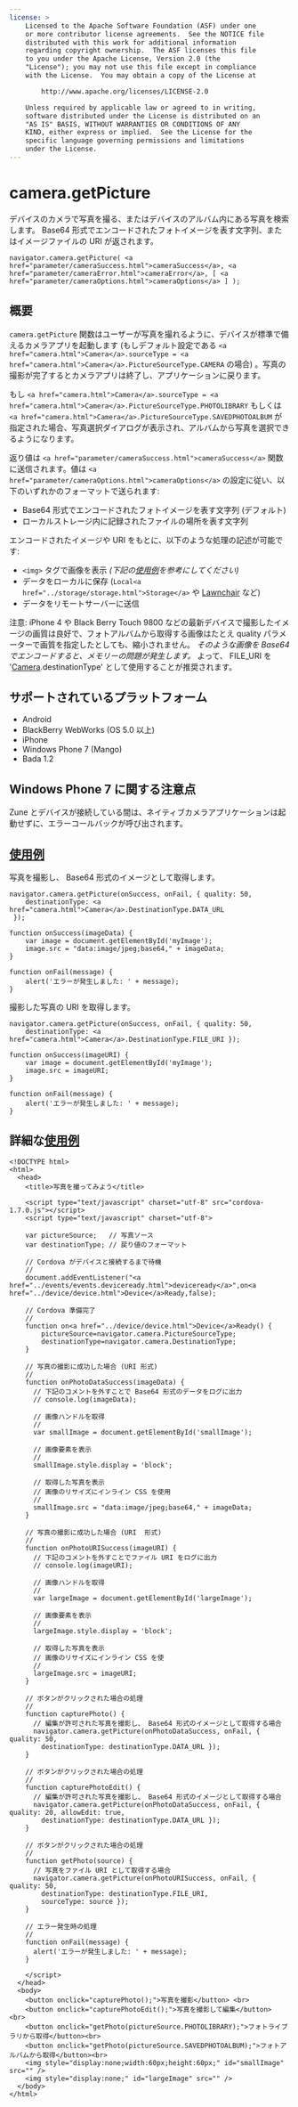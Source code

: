 ```yaml
---
license: >
    Licensed to the Apache Software Foundation (ASF) under one
    or more contributor license agreements.  See the NOTICE file
    distributed with this work for additional information
    regarding copyright ownership.  The ASF licenses this file
    to you under the Apache License, Version 2.0 (the
    "License"); you may not use this file except in compliance
    with the License.  You may obtain a copy of the License at

        http://www.apache.org/licenses/LICENSE-2.0

    Unless required by applicable law or agreed to in writing,
    software distributed under the License is distributed on an
    "AS IS" BASIS, WITHOUT WARRANTIES OR CONDITIONS OF ANY
    KIND, either express or implied.  See the License for the
    specific language governing permissions and limitations
    under the License.
---
```


camera.getPicture
=================

デバイスのカメラで写真を撮る、またはデバイスのアルバム内にある写真を検索します。 Base64 形式でエンコードされたフォトイメージを表す文字列、またはイメージファイルの URI が返されます。

    navigator.camera.getPicture( <a href="parameter/cameraSuccess.html">cameraSuccess</a>, <a href="parameter/cameraError.html">cameraError</a>, [ <a href="parameter/cameraOptions.html">cameraOptions</a> ] );

概要
-----------

`camera.getPicture` 関数はユーザーが写真を撮れるように、デバイスが標準で備えるカメラアプリを起動します (もしデフォルト設定である `<a href="camera.html">Camera</a>.sourceType = <a href="camera.html">Camera</a>.PictureSourceType.CAMERA` の場合) 。写真の撮影が完了するとカメラアプリは終了し、アプリケーションに戻ります。

もし `<a href="camera.html">Camera</a>.sourceType = <a href="camera.html">Camera</a>.PictureSourceType.PHOTOLIBRARY` もしくは `<a href="camera.html">Camera</a>.PictureSourceType.SAVEDPHOTOALBUM` が指定された場合、写真選択ダイアログが表示され、アルバムから写真を選択できるようになります。

返り値は `<a href="parameter/cameraSuccess.html">cameraSuccess</a>` 関数に送信されます。値は `<a href="parameter/cameraOptions.html">cameraOptions</a>` の設定に従い、以下のいずれかのフォーマットで送られます:

- Base64 形式でエンコードされたフォトイメージを表す文字列 (デフォルト)
- ローカルストレージ内に記録されたファイルの場所を表す文字列

エンコードされたイメージや URI をもとに、以下のような処理の記述が可能です:

- `<img>` タグで画像を表示 _(下記の<a href="../storage/storage.opendatabase.html">使用例</a>を参考にしてください)_
- データをローカルに保存 (`Local<a href="../storage/storage.html">Storage</a>` や [Lawnchair](http://brianleroux.github.com/lawnchair/) など)
- データをリモートサーバーに送信

注意: iPhone 4 や Black Berry Touch 9800 などの最新デバイスで撮影したイメージの画質は良好で、フォトアルバムから取得する画像はたとえ quality パラメーターで画質を指定したとしても、縮小されません。 _そのような画像を Base64 でエンコードすると、メモリーの問題が発生します。_ よって、 FILE_URI を '<a href="camera.html">Camera</a>.destinationType' として使用することが推奨されます。

サポートされているプラットフォーム
-------------------

- Android
- BlackBerry WebWorks (OS 5.0 以上) 
- iPhone
- Windows Phone 7 (Mango)
- Bada 1.2


Windows Phone 7 に関する注意点
----------------------

Zune とデバイスが接続している間は、ネイティブカメラアプリケーションは起動せずに、エラーコールバックが呼び出されます。


<a href="../storage/storage.opendatabase.html">使用例</a>
-------------

写真を撮影し、 Base64 形式のイメージとして取得します。

    navigator.camera.getPicture(onSuccess, onFail, { quality: 50,
        destinationType: <a href="camera.html">Camera</a>.DestinationType.DATA_URL
     });

    function onSuccess(imageData) {
        var image = document.getElementById('myImage');
        image.src = "data:image/jpeg;base64," + imageData;
    }

    function onFail(message) {
        alert('エラーが発生しました: ' + message);
    }

撮影した写真の URI を取得します。

    navigator.camera.getPicture(onSuccess, onFail, { quality: 50,
        destinationType: <a href="camera.html">Camera</a>.DestinationType.FILE_URI });

    function onSuccess(imageURI) {
        var image = document.getElementById('myImage');
        image.src = imageURI;
    }

    function onFail(message) {
        alert('エラーが発生しました: ' + message);
    }


詳細な<a href="../storage/storage.opendatabase.html">使用例</a>
------------

    <!DOCTYPE html>
    <html>
      <head>
        <title>写真を撮ってみよう</title>

        <script type="text/javascript" charset="utf-8" src="cordova-1.7.0.js"></script>
        <script type="text/javascript" charset="utf-8">

        var pictureSource;   // 写真ソース
        var destinationType; // 戻り値のフォーマット

        // Cordova がデバイスと接続するまで待機
        //
        document.addEventListener("<a href="../events/events.deviceready.html">deviceready</a>",on<a href="../device/device.html">Device</a>Ready,false);

        // Cordova 準備完了
        //
        function on<a href="../device/device.html">Device</a>Ready() {
            pictureSource=navigator.camera.PictureSourceType;
            destinationType=navigator.camera.DestinationType;
        }

        // 写真の撮影に成功した場合 (URI 形式)
        //
        function onPhotoDataSuccess(imageData) {
          // 下記のコメントを外すことで Base64 形式のデータをログに出力
          // console.log(imageData);

          // 画像ハンドルを取得
          //
          var smallImage = document.getElementById('smallImage');

          // 画像要素を表示
          //
          smallImage.style.display = 'block';

          // 取得した写真を表示
          // 画像のリサイズにインライン CSS を使用
          //
          smallImage.src = "data:image/jpeg;base64," + imageData;
        }

        // 写真の撮影に成功した場合 (URI  形式)
        //
        function onPhotoURISuccess(imageURI) {
          // 下記のコメントを外すことでファイル URI をログに出力
          // console.log(imageURI);

          // 画像ハンドルを取得
          //
          var largeImage = document.getElementById('largeImage');

          // 画像要素を表示
          //
          largeImage.style.display = 'block';

          // 取得した写真を表示
          // 画像のリサイズにインライン CSS を使
          //
          largeImage.src = imageURI;
        }

        // ボタンがクリックされた場合の処理
        //
        function capturePhoto() {
          // 編集が許可された写真を撮影し、 Base64 形式のイメージとして取得する場合
          navigator.camera.getPicture(onPhotoDataSuccess, onFail, { quality: 50,
            destinationType: destinationType.DATA_URL });
        }

        // ボタンがクリックされた場合の処理
        //
        function capturePhotoEdit() {
          // 編集が許可された写真を撮影し、 Base64 形式のイメージとして取得する場合
          navigator.camera.getPicture(onPhotoDataSuccess, onFail, { quality: 20, allowEdit: true,
            destinationType: destinationType.DATA_URL });
        }

        // ボタンがクリックされた場合の処理
        //
        function getPhoto(source) {
          // 写真をファイル URI として取得する場合
          navigator.camera.getPicture(onPhotoURISuccess, onFail, { quality: 50,
            destinationType: destinationType.FILE_URI,
            sourceType: source });
        }

        // エラー発生時の処理
        //
        function onFail(message) {
          alert('エラーが発生しました: ' + message);
        }

        </script>
      </head>
      <body>
        <button onclick="capturePhoto();">写真を撮影</button> <br>
        <button onclick="capturePhotoEdit();">写真を撮影して編集</button> <br>
        <button onclick="getPhoto(pictureSource.PHOTOLIBRARY);">フォトライブラリから取得</button><br>
        <button onclick="getPhoto(pictureSource.SAVEDPHOTOALBUM);">フォトアルバムから取得</button><br>
        <img style="display:none;width:60px;height:60px;" id="smallImage" src="" />
        <img style="display:none;" id="largeImage" src="" />
      </body>
    </html>

